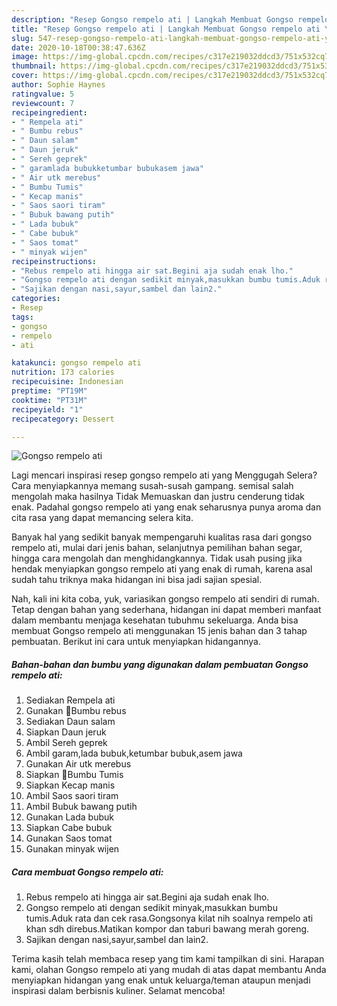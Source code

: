 ```yaml
---
description: "Resep Gongso rempelo ati | Langkah Membuat Gongso rempelo ati Yang Sedap"
title: "Resep Gongso rempelo ati | Langkah Membuat Gongso rempelo ati Yang Sedap"
slug: 547-resep-gongso-rempelo-ati-langkah-membuat-gongso-rempelo-ati-yang-sedap
date: 2020-10-18T00:38:47.636Z
image: https://img-global.cpcdn.com/recipes/c317e219032ddcd3/751x532cq70/gongso-rempelo-ati-foto-resep-utama.jpg
thumbnail: https://img-global.cpcdn.com/recipes/c317e219032ddcd3/751x532cq70/gongso-rempelo-ati-foto-resep-utama.jpg
cover: https://img-global.cpcdn.com/recipes/c317e219032ddcd3/751x532cq70/gongso-rempelo-ati-foto-resep-utama.jpg
author: Sophie Haynes
ratingvalue: 5
reviewcount: 7
recipeingredient:
- " Rempela ati"
- " Bumbu rebus"
- " Daun salam"
- " Daun jeruk"
- " Sereh geprek"
- " garamlada bubukketumbar bubukasem jawa"
- " Air utk merebus"
- " Bumbu Tumis"
- " Kecap manis"
- " Saos saori tiram"
- " Bubuk bawang putih"
- " Lada bubuk"
- " Cabe bubuk"
- " Saos tomat"
- " minyak wijen"
recipeinstructions:
- "Rebus rempelo ati hingga air sat.Begini aja sudah enak lho."
- "Gongso rempelo ati dengan sedikit minyak,masukkan bumbu tumis.Aduk rata dan cek rasa.Gongsonya kilat nih soalnya rempelo ati khan sdh direbus.Matikan kompor dan taburi bawang merah goreng."
- "Sajikan dengan nasi,sayur,sambel dan lain2."
categories:
- Resep
tags:
- gongso
- rempelo
- ati

katakunci: gongso rempelo ati 
nutrition: 173 calories
recipecuisine: Indonesian
preptime: "PT19M"
cooktime: "PT31M"
recipeyield: "1"
recipecategory: Dessert

---
```



![Gongso rempelo ati](https://img-global.cpcdn.com/recipes/c317e219032ddcd3/751x532cq70/gongso-rempelo-ati-foto-resep-utama.jpg)

Lagi mencari inspirasi resep gongso rempelo ati yang Menggugah Selera? Cara menyiapkannya memang susah-susah gampang. semisal salah mengolah maka hasilnya Tidak Memuaskan dan justru cenderung tidak enak. Padahal gongso rempelo ati yang enak seharusnya punya aroma dan cita rasa yang dapat memancing selera kita.

Banyak hal yang sedikit banyak mempengaruhi kualitas rasa dari gongso rempelo ati, mulai dari jenis bahan, selanjutnya pemilihan bahan segar, hingga cara mengolah dan menghidangkannya. Tidak usah pusing jika hendak menyiapkan gongso rempelo ati yang enak di rumah, karena asal sudah tahu triknya maka hidangan ini bisa jadi sajian spesial.




Nah, kali ini kita coba, yuk, variasikan gongso rempelo ati sendiri di rumah. Tetap dengan bahan yang sederhana, hidangan ini dapat memberi manfaat dalam membantu menjaga kesehatan tubuhmu sekeluarga. Anda bisa membuat Gongso rempelo ati menggunakan 15 jenis bahan dan 3 tahap pembuatan. Berikut ini cara untuk menyiapkan hidangannya.

<!--inarticleads1-->

##### Bahan-bahan dan bumbu yang digunakan dalam pembuatan Gongso rempelo ati:

1. Sediakan  Rempela ati
1. Gunakan  🔺Bumbu rebus
1. Sediakan  Daun salam
1. Siapkan  Daun jeruk
1. Ambil  Sereh geprek
1. Ambil  garam,lada bubuk,ketumbar bubuk,asem jawa
1. Gunakan  Air utk merebus
1. Siapkan  🔺Bumbu Tumis
1. Siapkan  Kecap manis
1. Ambil  Saos saori tiram
1. Ambil  Bubuk bawang putih
1. Gunakan  Lada bubuk
1. Siapkan  Cabe bubuk
1. Gunakan  Saos tomat
1. Gunakan  minyak wijen




<!--inarticleads2-->

##### Cara membuat Gongso rempelo ati:

1. Rebus rempelo ati hingga air sat.Begini aja sudah enak lho.
1. Gongso rempelo ati dengan sedikit minyak,masukkan bumbu tumis.Aduk rata dan cek rasa.Gongsonya kilat nih soalnya rempelo ati khan sdh direbus.Matikan kompor dan taburi bawang merah goreng.
1. Sajikan dengan nasi,sayur,sambel dan lain2.




Terima kasih telah membaca resep yang tim kami tampilkan di sini. Harapan kami, olahan Gongso rempelo ati yang mudah di atas dapat membantu Anda menyiapkan hidangan yang enak untuk keluarga/teman ataupun menjadi inspirasi dalam berbisnis kuliner. Selamat mencoba!
